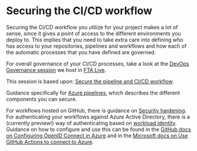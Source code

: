 # Securing the CI/CD workflow

Securing the CI/CD workflow you utilize for your project makes a lot of sense, since it gives a point of access to the different environments you deploy to. This implies that you need to take extra care into defining who has access to your repositories, pipelines and workflows and how each of the automatic processes that you have defined are governed.

For overall governance of your CI/CD processes, take a look at the [DevOps Governance session](../part-1-ado-governance.md) we host in [FTA Live](https://fasttrack.azure.com/live/category/DevOps).

This session is based upon: [Secure the pipeline and CI/CD workflow](https://docs.microsoft.com/en-us/azure/cloud-adoption-framework/secure/best-practices/secure-devops).

Guidance specifically for [Azure pipelines](https://docs.microsoft.com/en-us/azure/devops/pipelines/security/overview?view=azure-devops), which describes the different components you can secure.

For workflows hosted on GitHub, there is guidance on [Security hardening](https://docs.github.com/en/actions/security-guides/security-hardening-for-github-actions). For authenticating your workflows against Azure Active Directory, there is a (currently preview!) way of authenticating based on [workload identity](https://docs.microsoft.com/en-us/azure/active-directory/develop/workload-identity-federation). Guidance on how to configure and use this can be found in the [GitHub docs on Configuring OpenID Connect in Azure](https://docs.github.com/en/actions/deployment/security-hardening-your-deployments/configuring-openid-connect-in-azure) and in the [Microsoft docs on Use GitHub Actions to connect to Azure](https://docs.microsoft.com/en-us/azure/developer/github/connect-from-azure?tabs=azure-portal%2Cwindows).
